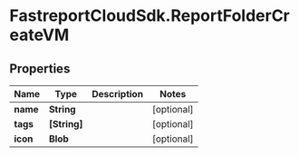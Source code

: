 # FastreportCloudSdk.ReportFolderCreateVM

## Properties

Name | Type | Description | Notes
------------ | ------------- | ------------- | -------------
**name** | **String** |  | [optional] 
**tags** | **[String]** |  | [optional] 
**icon** | **Blob** |  | [optional] 


